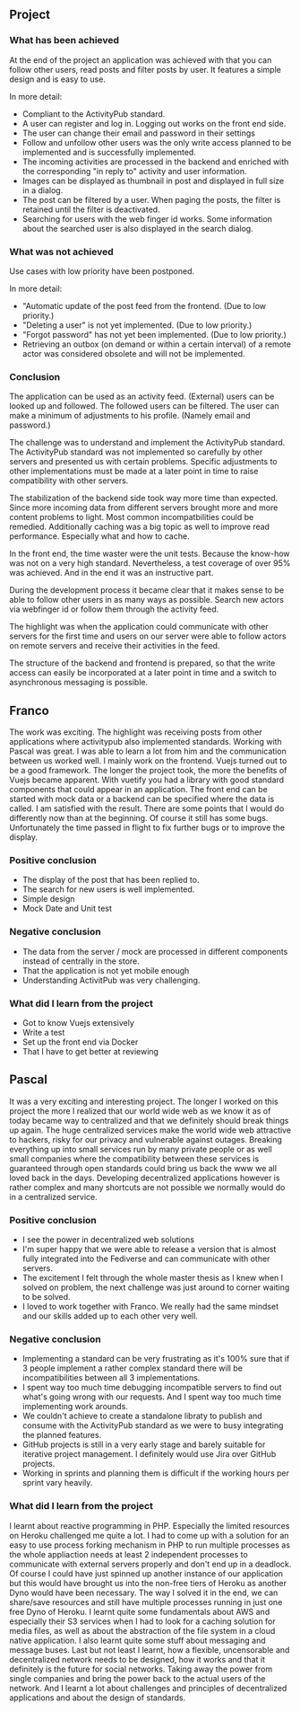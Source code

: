 ## Project

### What has been achieved

At the end of the project an application was achieved with that you can follow other users, read posts and filter posts by user. It features a simple design and is easy to use.

In more detail:

- Compliant to the ActivityPub standard.
- A user can register and log in. Logging out works on the front end side.
- The user can change their email and password in their settings
- Follow and unfollow other users was the only write access planned to be implemented and is successfully implemented.
- The incoming activities are processed in the backend and enriched with the corresponding "in reply to" activity and user information.
- Images can be displayed as thumbnail in post and displayed in full size in a dialog.
- The post can be filtered by a user. When paging the posts, the filter is retained until the filter is deactivated.
- Searching for users with the web finger id works. Some information about the searched user is also displayed in the search dialog.

### What was not achieved

Use cases with low priority have been postponed.

In more detail:

- "Automatic update of the post feed from the frontend. (Due to low priority.)
- "Deleting a user" is not yet implemented. (Due to low priority.)
- "Forgot password" has not yet been implemented. (Due to low priority.)
- Retrieving an outbox (on demand or within a certain interval) of a remote actor was considered obsolete and will not be implemented.

### Conclusion

The application can be used as an activity feed. (External) users can be looked up and followed. The followed users can be filtered. The user can make a minimum of adjustments to his profile. (Namely email and password.)

The challenge was to understand and implement the ActivityPub standard.
The ActivityPub standard was not implemented so carefully by other servers and presented us with certain problems. Specific adjustments to other implementations must be made at a later point in time to raise compatibility with other servers.

The stabilization of the backend side took way more time than expected. Since more incoming data from different servers brought more and more content problems to light. Most common incompatbilities could be remedied. Additionally caching was a big topic as well to improve read performance. Especially what and how to cache.

In the front end, the time waster were the unit tests. Because the know-how was not on a very high standard. Nevertheless, a test coverage of over 95% was achieved. And in the end it was an instructive part.

During the development process it became clear that it makes sense to be able to follow other users in as many ways as possible. Search new actors via webfinger id or follow them through the activity feed.

The highlight was when the application could communicate with other servers for the first time and users on our server were able to follow actors on remote servers and receive their activities in the feed.

The structure of the backend and frontend is prepared, so that the write access can easily be incorporated at a later point in time and a switch to asynchronous messaging is possible.


## Franco

The work was exciting. The highlight was receiving posts from other applications where activitypub also implemented standards. Working with Pascal was great. I was able to learn a lot from him and the communication between us worked well.
I mainly work on the frontend. Vuejs turned out to be a good framework. The longer the project took, the more the benefits of Vuejs became apparent. With vuetify you had a library with good standard components that could appear in an application. The front end can be started with mock data or a backend can be specified where the data is called.
I am satisfied with the result. There are some points that I would do differently now than at the beginning. Of course it still has some bugs. Unfortunately the time passed in flight to fix further bugs or to improve the display.

### Positive conclusion

- The display of the post that has been replied to.
- The search for new users is well implemented.
- Simple design
- Mock Date and Unit test

### Negative conclusion

- The data from the server / mock are processed in different components instead of centrally in the store.
- That the application is not yet mobile enough
- Understanding ActivitPub was very challenging.

### What did I learn from the project

- Got to know Vuejs extensively
- Write a test
- Set up the front end via Docker
- That I have to get better at reviewing


## Pascal

It was a very exciting and interesting project. The longer I worked on this project the more I realized that our world wide web as we know it as of today became way to 
centralized and that we definitely should break things up again. The huge centralized services make the world wide web attractive to hackers, risky for our privacy and 
vulnerable against outages. Breaking everything up into small services run by many private people or as well small companies where the compatibility between these services
is guaranteed through open standards could bring us back the www we all loved back in the days.
Developing decentralized applications however is rather complex and many shortcuts are not possible we normally would do in a centralized service.

### Positive conclusion
- I see the power in decentralized web solutions
- I'm super happy that we were able to release a version that is almost fully integrated into the Fediverse and can communicate with other servers.
- The excitement I felt through the whole master thesis as I knew when I solved on problem, the next challenge was just around to corner waiting to be solved.
- I loved to work together with Franco. We really had the same mindset and our skills added up to each other very well.

### Negative conclusion
- Implementing a standard can be very frustrating as it's 100% sure that if 3 people implement a rather complex standard there will be incompatibilities between all 3 implementations.
- I spent way too much time debugging incompatible servers to find out what's going wrong with our requests. And I spent way too much time implementing work arounds.
- We couldn't achieve to create a standalone libraty to publish and consume with the ActivityPub standard as we were to busy integrating the planned features.
- GitHub projects is still in a very early stage and barely suitable for iterative project management. I definitely would use Jira over GitHub projects.
- Working in sprints and planning them is difficult if the working hours per sprint vary heavily.

### What did I learn from the project
I learnt about reactive programming in PHP. Especially the limited resources on Heroku challenged me quite a lot. I had to come up with a solution for an easy to
use process forking mechanism in PHP to run multiple processes as the whole appliaction needs at least 2 independent processes to communicate with external servers
properly and don't end up in a deadlock. Of course I could have just spinned up another instance of our application but this would have brought us into the non-free
tiers of Heroku as another Dyno would have been necessary. The way I solved it in the end, we can share/save resources and still have multiple processes running in
just one free Dyno of Heroku. I learnt quite some fundamentals about AWS and especially their S3 services when I had to look for a caching solution for media files,
as well as about the abstraction of the file system in a cloud native application. 
I also learnt quite some stuff about messaging and message buses.
Last but not least I learnt, how a flexible, uncensorable and decentralized network needs to be designed, how it works and that it definitely is the future for 
social networks. Taking away the power from single companies and bring the power back to the actual users of the network. And I learnt a lot about challenges and 
principles of decentralized applications and about the design of standards.
